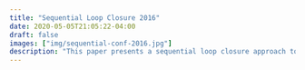 ```yaml
---
title: "Sequential Loop Closure 2016"
date: 2020-05-05T21:05:22-04:00
draft: false
images: ["img/sequential-conf-2016.jpg"]
description: "This paper presents a sequential loop closure approach to designing an autopilot for a hypersonic vehicle. The control architecture consists of two decoupled control subsystems. The outer-loop is designed independent of the inner loop, and guarantees stability of the closed-loop system."
---
```


<body onload="javascript:window.location.href='../research/sequential-conf-2016.pdf';">
